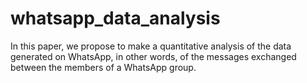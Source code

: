 # whatsapp_data_analysis
In this paper, we propose to make a quantitative analysis of the data generated on WhatsApp, in other words, of the messages exchanged between the members of a WhatsApp group. 
